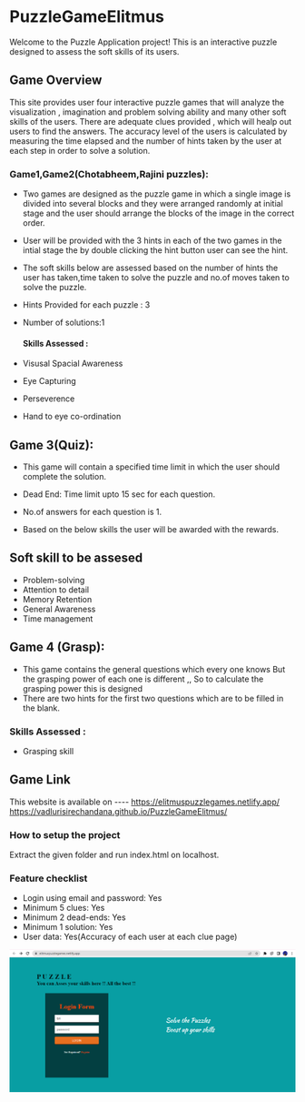 # PuzzleGameElitmus
Welcome to the Puzzle Application project! This is an interactive puzzle designed to assess the soft skills of its users.

## Game Overview
This site provides user four interactive puzzle games that will analyze the visualization , imagination and problem solving ability and many other soft skills of the users. 
There are adequate clues provided , which will healp out users to find the answers. The accuracy level of the users is calculated by measuring the time elapsed 
and the number of hints taken by the user at each step in order to solve a solution.

### Game1,Game2(Chotabheem,Rajini puzzles):
- Two games are designed as the puzzle game in which a single image is divided into several blocks and they were arranged randomly 
      at initial stage and the user should arrange the blocks of the image in the correct order.
 - User will be provided with the 3 hints in each of the two games in the intial stage the by 
      double clicking the hint button user can see the hint.
 - The soft skills below are assessed based on the number of hints the user has 
      taken,time taken to solve the puzzle and no.of moves taken to solve the puzzle.     
      
      
- Hints Provided for each puzzle : 3
- Number of solutions:1
      
   #### Skills Assessed :
- Visusal Spacial Awareness
- Eye Capturing
- Perseverence
- Hand to eye co-ordination
  
## Game 3(Quiz):
  - This game will contain a specified time limit in which the user should complete the solution.
  
  - Dead End: Time limit upto 15 sec for each question.
  - No.of answers for each question is 1.
  - Based on the below skills the user will be awarded with the rewards.
  
## Soft skill to be assesed
  - Problem-solving
  - Attention to detail
  - Memory Retention 
  - General Awareness
  - Time management

## Game 4 (Grasp):
 - This game contains the general questions which every one knows
   But the grasping power of each one is different ,, So to calculate the grasping power this is designed
 - There are two hints for the first two questions which are to be filled in the blank.
 
 ### Skills Assessed :
   - Grasping skill
  
## Game Link
  This website is available on ----
  https://elitmuspuzzlegames.netlify.app/
  https://vadlurisirechandana.github.io/PuzzleGameElitmus/
  
  
### How to setup the project
Extract the given folder and run index.html on localhost.

### Feature checklist
- Login using email and password: Yes
- Minimum 5 clues: Yes
- Minimum 2 dead-ends: Yes
- Minimum 1 solution: Yes
- User data: Yes(Accuracy of each user at each clue page)

![fss1](https://github.com/VadluriSireChandana/PuzzleGameElitmus/blob/main/Screenshot%20(39).png)


